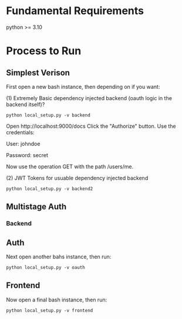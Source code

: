 # Fundamental Requirements 
python >= 3.10 

# Process to Run
## Simplest Verison
First open a new bash instance, then depending on if you want: 

(1) Extremely Basic dependency injected backend (oauth logic in the backend itself)? 
```
python local_setup.py -v backend
```
Open http://localhost:9000/docs
Click the "Authorize" button.
Use the credentials:

User: johndoe

Password: secret

Now use the operation GET with the path /users/me.


(2) JWT Tokens for usuable dependency injected backend  
```
python local_setup.py -v backend2
```
## Multistage Auth 

### Backend 


## Auth 

Next open another bahs instance, then run: 
```
python local_setup.py -v oauth
```

## Frontend

Now open a final bash instance, then run: 
```
python local_setup.py -v frontend
```